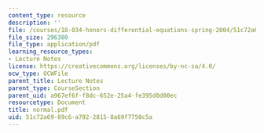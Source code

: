 ```yaml
---
content_type: resource
description: ''
file: /courses/18-034-honors-differential-equations-spring-2004/51c72a6989c6a79228158a69f7750c5a_normal.pdf
file_size: 296380
file_type: application/pdf
learning_resource_types:
- Lecture Notes
license: https://creativecommons.org/licenses/by-nc-sa/4.0/
ocw_type: OCWFile
parent_title: Lecture Notes
parent_type: CourseSection
parent_uid: a967ef6f-f8dc-652e-25a4-fe395d0d00ec
resourcetype: Document
title: normal.pdf
uid: 51c72a69-89c6-a792-2815-8a69f7750c5a
---
```

